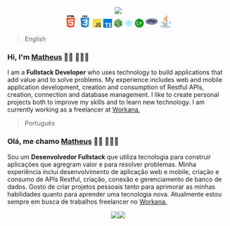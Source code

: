   <p align="center">
    <a href="https://www.linkedin.com/in/matheuspr/">
      <img src="https://img.shields.io/badge/-LinkedIn-blue?logo=Linkedin&logoColor=white&link=https://www.linkedin.com/in/matheuspr/">
    </a>
    <br>
  <code><a title="HTML5" target="_blank" rel="noopener noreferrer" href="https://raw.githubusercontent.com/github/explore/5c058a388828bb5fde0bcafd4bc867b5bb3f26f3/topics/html/html.png"><img height="28" src="https://raw.githubusercontent.com/github/explore/5c058a388828bb5fde0bcafd4bc867b5bb3f26f3/topics/html/html.png" style="max-width:100%;"></a></code>
  <code><a title="CSS3" target="_blank" rel="noopener noreferrer" href="https://raw.githubusercontent.com/github/explore/5c058a388828bb5fde0bcafd4bc867b5bb3f26f3/topics/css/css.png"><img height="28" src="https://raw.githubusercontent.com/github/explore/5c058a388828bb5fde0bcafd4bc867b5bb3f26f3/topics/css/css.png" style="max-width:100%;"></a></code>
  <code><a title="JavaScript" target="_blank" rel="noopener noreferrer" href="https://raw.githubusercontent.com/github/explore/80688e429a7d4ef2fca1e82350fe8e3517d3494d/topics/javascript/javascript.png"><img height="20" src="https://raw.githubusercontent.com/github/explore/80688e429a7d4ef2fca1e82350fe8e3517d3494d/topics/javascript/javascript.png" style="max-width:100%;"></a></code>
  <code><a title="TypeScript" target="_blank" rel="noopener noreferrer" href="https://raw.githubusercontent.com/github/explore/80688e429a7d4ef2fca1e82350fe8e3517d3494d/topics/typescript/typescript.png"><img height="20" src="https://raw.githubusercontent.com/github/explore/80688e429a7d4ef2fca1e82350fe8e3517d3494d/topics/typescript/typescript.png" style="max-width:100%;"></a></code>
  <code><a title="Node.js" target="_blank" rel="noopener noreferrer" href="https://raw.githubusercontent.com/github/explore/80688e429a7d4ef2fca1e82350fe8e3517d3494d/topics/nodejs/nodejs.png"><img height="20" src="https://raw.githubusercontent.com/github/explore/80688e429a7d4ef2fca1e82350fe8e3517d3494d/topics/nodejs/nodejs.png" style="max-width:100%;"></a></code>
  <code><a title="ReactJS/React Native" target="_blank" rel="noopener noreferrer" href="https://raw.githubusercontent.com/github/explore/80688e429a7d4ef2fca1e82350fe8e3517d3494d/topics/react/react.png"><img height="20" src="https://raw.githubusercontent.com/github/explore/80688e429a7d4ef2fca1e82350fe8e3517d3494d/topics/react/react.png" style="max-width:100%;"></a></code>
  <code><a title="C#" target="_blank" rel="noopener noreferrer" href="https://raw.githubusercontent.com/github/explore/5c058a388828bb5fde0bcafd4bc867b5bb3f26f3/topics/csharp/csharp.png"><img height="20" src="https://raw.githubusercontent.com/github/explore/5c058a388828bb5fde0bcafd4bc867b5bb3f26f3/topics/csharp/csharp.png" style="max-width:100%;"></a></code>
  <code><a title="PHP" target="_blank" rel="noopener noreferrer" href="https://raw.githubusercontent.com/github/explore/5c058a388828bb5fde0bcafd4bc867b5bb3f26f3/topics/php/php.png"><img height="28" src="https://raw.githubusercontent.com/github/explore/5c058a388828bb5fde0bcafd4bc867b5bb3f26f3/topics/php/php.png" style="max-width:100%;"></a></code>
  <code><a title="Java" target="_blank" rel="noopener noreferrer" href="https://raw.githubusercontent.com/github/explore/5c058a388828bb5fde0bcafd4bc867b5bb3f26f3/topics/java/java.png"><img height="28" src="https://raw.githubusercontent.com/github/explore/5c058a388828bb5fde0bcafd4bc867b5bb3f26f3/topics/java/java.png" style="max-width:100%;"></a></code>
  </p> 

> English
### Hi, I'm <a href="https://ribeiromatheus.github.io" target="_blank">Matheus</a> 👋🏾 👩🏾‍💻
I am a **Fullstack Developer** who uses technology to build applications that add value and to solve problems. My experience includes web and mobile application development, creation and consumption of Restful APIs, creation, connection and database management. I like to create personal projects both to improve my skills and to learn new technology. I am currently working as a freelancer at <a target="_blank" href="https://www.workana.com/freelancer/8fded6f07d872eef3def953c9c429bdb">Workana.</a>

> Português
### Olá, me chamo <a href="https://ribeiromatheus.github.io" target="_blank">Matheus</a> 👋🏾 👩🏾‍💻
Sou um **Desenvolvedor Fullstack** que utiliza tecnologia para construir aplicações que agregram valor e para resolver problemas. Minha experiência inclui desenvolvimento de aplicação web e mobile, criação e consumo de APIs Restful, criação, conexão e gerenciamento de banco de dados. Gosto de criar projetos pessoais tanto para aprimorar as minhas habilidades quanto para aprender uma tecnologia nova. Atualmente estou sempre em busca de trabalhos freelancer no <a target="_blank" href="https://www.workana.com/freelancer/8fded6f07d872eef3def953c9c429bdb">Workana.</a>

<div style="display:flex;justify-content:center">
  <img src="https://github-readme-stats.vercel.app/api?username=ribeiromatheus&show_icons=true&theme=radical">
  <img src="https://github-readme-stats.vercel.app/api/top-langs/?username=ribeiromatheus&layout=compact&theme=radical">
</div>

<!--
**ribeiromatheus/ribeiromatheus** is a ✨ _special_ ✨ repository because its `README.md` (this file) appears on your GitHub profile.

Here are some ideas to get you started:

- 🔭 I’m currently working on ...
- 🌱 I’m currently learning ...
- 👯 I’m looking to collaborate on ...
- 🤔 I’m looking for help with ...
- 💬 Ask me about ...
- 📫 How to reach me: ...
- 😄 Pronouns: ...
- ⚡ Fun fact: ...
-->
